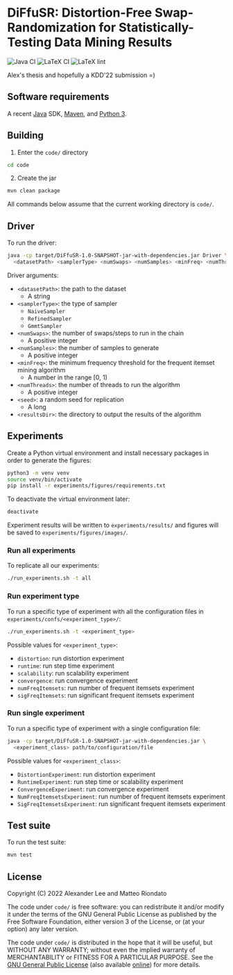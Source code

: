 # DiFfuSR: Distortion-Free Swap-Randomization for Statistically-Testing Data Mining Results

![Java
CI](https://github.com/acdmammoths/DiFfuSR/actions/workflows/JavaCI.yml/badge.svg)
![LaTeX
CI](https://github.com/acdmammoths/DiFfuSR/actions/workflows/LaTeXCI.yml/badge.svg)
![LaTeX lint](https://github.com/acdmammoths/DiFfuSR/actions/workflows/LaTeXLint.yml/badge.svg)

Alex's thesis and hopefully a KDD'22 submission =)

## Software requirements

A recent [Java](https://www.java.com/en/) SDK,
[Maven](https://maven.apache.org/), and [Python 3](https://www.python.org/).

## Building

1. Enter the `code/` directory

```sh
cd code
```

2. Create the jar

```sh
mvn clean package
```

All commands below assume that the current working directory is `code/`.

## Driver

To run the driver:

```sh
java -cp target/DiFfuSR-1.0-SNAPSHOT-jar-with-dependencies.jar Driver \
  <datasetPath> <samplerType> <numSwaps> <numSamples> <minFreq> <numThreads> <seed> <resultsDir>
```

Driver arguments:

- `<datasetPath>`: the path to the dataset
  - A string
- `<samplerType>`: the type of sampler
  - `NaiveSampler`
  - `RefinedSampler`
  - `GmmtSampler`
- `<numSwaps>`: the number of swaps/steps to run in the chain
  - A positive integer
- `<numSamples>`: the number of samples to generate
  - A positive integer
- `<minFreq>`: the minimum frequency threshold for the frequent itemset mining
  algorithm
  - A number in the range [0, 1)
- `<numThreads>`: the number of threads to run the algorithm
  - A positive integer
- `<seed>`: a random seed for replication
  - A long
- `<resultsDir>`: the directory to output the results of the algorithm

## Experiments

Create a Python virtual environment and install necessary packages in order to
generate the figures:

```sh
python3 -m venv venv
source venv/bin/activate
pip install -r experiments/figures/requirements.txt
```

To deactivate the virtual environment later:

```sh
deactivate
```

Experiment results will be written to `experiments/results/` and figures will be
saved to `experiments/figures/images/`.

### Run all experiments

To replicate all our experiments:

```sh
./run_experiments.sh -t all
```

### Run experiment type

To run a specific type of experiment with all the configuration files in
`experiments/confs/<experiment_type>/`:

```sh
./run_experiments.sh -t <experiment_type>
```

Possible values for `<experiment_type>`:

- `distortion`: run distortion experiment
- `runtime`: run step time experiment
- `scalability`: run scalability experiment
- `convergence`: run convergence experiment
- `numFreqItemsets`: run number of frequent itemsets experiment
- `sigFreqItemsets`: run significant frequent itemsets experiment

### Run single experiment

To run a specific type of experiment with a single configuration file:

```sh
java -cp target/DiFfuSR-1.0-SNAPSHOT-jar-with-dependencies.jar \
  <experiment_class> path/to/configuration/file
```

Possible values for `<experiment_class>`:

- `DistortionExperiment`: run distortion experiment
- `RuntimeExperiment`: run step time or scalability experiment
- `ConvergenceExperiment`: run convergence experiment
- `NumFreqItemsetsExperiment`: run number of frequent itemsets experiment
- `SigFreqItemsetsExperiment`: run significant frequent itemsets experiment

## Test suite

To run the test suite:

```sh
mvn test
```

## License

Copyright (C) 2022 Alexander Lee and Matteo Riondato

The code under `code/` is free software: you can redistribute it and/or modify
it under the terms of the GNU General Public License as published by the Free
Software Foundation, either version 3 of the License, or (at your option) any
later version.

The code under `code/` is distributed in the hope that it will be useful,
but WITHOUT ANY WARRANTY; without even the implied warranty of
MERCHANTABILITY or FITNESS FOR A PARTICULAR PURPOSE.  See the [GNU General Public
License](./LICENSE) (also available
[online](https://www.gnu.org/licenses/gpl-3.0.en.html)) for more details.

